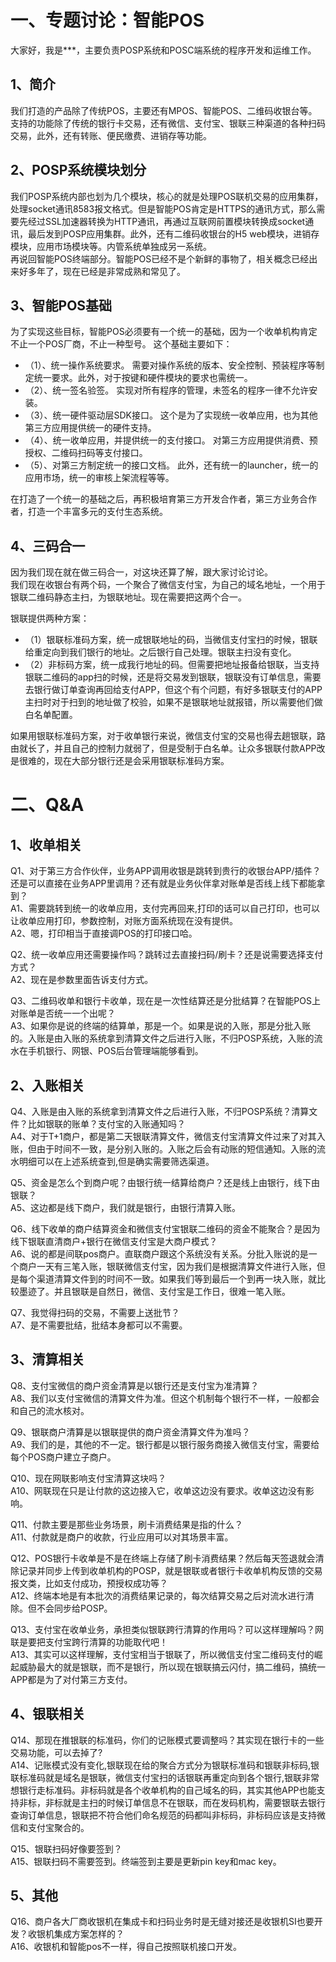 # 一、专题讨论：智能POS
大家好，我是***，主要负责POSP系统和POSC端系统的程序开发和运维工作。
## 1、简介
我们打造的产品除了传统POS，主要还有MPOS、智能POS、二维码收银台等。</br>
支持的功能除了传统的银行卡交易，还有微信、支付宝、银联三种渠道的各种扫码交易，此外，还有转账、便民缴费、进销存等功能。

## 2、POSP系统模块划分
我们POSP系统内部也划为几个模块，核心的就是处理POS联机交易的应用集群，处理socket通讯8583报文格式。但是智能POS肯定是HTTPS的通讯方式，那么需要先经过SSL加速器转换为HTTP通讯，再通过互联网前置模块转换成socket通讯，最后发到POSP应用集群。此外，还有二维码收银台的H5 web模块，进销存模块，应用市场模块等。内管系统单独成另一系统。</br>
再说回智能POS终端部分。智能POS已经不是个新鲜的事物了，相关概念已经出来好多年了，现在已经是非常成熟和常见了。
## 3、智能POS基础
为了实现这些目标，智能POS必须要有一个统一的基础，因为一个收单机构肯定不止一个POS厂商，不止一种型号。
这个基础主要如下：
-  （1）、统一操作系统要求。
需要对操作系统的版本、安全控制、预装程序等制定统一要求。此外，对于按键和硬件模块的要求也需统一。
-  （2）、统一签名验签。
实现对所有程序的管理，未签名的程序一律不允许安装。
-  （3）、统一硬件驱动层SDK接口。
这个是为了实现统一收单应用，也为其他第三方应用提供统一的硬件支持。
-  （4）、统一收单应用，并提供统一的支付接口。
对第三方应用提供消费、预授权、二维码扫码等支付接口。
-  （5）、对第三方制定统一的接口文档。
此外，还有统一的launcher，统一的应用市场，统一的审核上架流程等等。

在打造了一个统一的基础之后，再积极培育第三方开发合作者，第三方业务合作者，打造一个丰富多元的支付生态系统。

## 4、三码合一
因为我们现在就在做三码合一，对这块还算了解，跟大家讨论讨论。</br>
我们现在收银台有两个码，一个聚合了微信支付宝，为自己的域名地址，一个用于银联二维码静态主扫，为银联地址。现在需要把这两个合一。

银联提供两种方案：

- （1）银联标准码方案，统一成银联地址的码，当微信支付宝扫的时候，银联给重定向到我们银行的地址。之后银行自己处理。银联主扫没有变化。
- （2）非标码方案，统一成我行地址的码。但需要把地址报备给银联，当支持银联二维码的app扫的时候，还是将交易发到银联，银联没有订单信息，需要去银行做订单查询再回给支付APP，但这个有个问题，有好多银联支付的APP主扫时对于扫到的地址做了校验，如果不是银联地址就报错，所以需要他们做白名单配置。

如果用银联标准码方案，对于收单银行来说，微信支付宝的交易也得去趟银联，路由就长了，并且自己的控制力就弱了，但是受制于白名单。让众多银联付款APP改是很难的，现在大部分银行还是会采用银联标准码方案。

# 二、Q&A
## 1、收单相关

Q1、对于第三方合作伙伴，业务APP调用收银是跳转到贵行的收银台APP/插件？还是可以直接在业务APP里调用？还有就是业务伙伴拿对账单是否线上线下都能拿到？</br>
A1、需要跳转到统一的收单应用，支付完再回来,打印的话可以自己打印，也可以让收单应用打印，参数控制，对账方面系统现在没有提供。</br>
A2、嗯，打印相当于直接调POS的打印接口哈。</br>

Q2、统一收单应用还需要操作吗？跳转过去直接扫码/刷卡？还是说需要选择支付方式？</br>
A2、现在是参数里面告诉支付方式。</br>

Q3、二维码收单和银行卡收单，现在是一次性结算还是分批结算？在智能POS上对账单是否统一一个出呢？</br>
A3、如果你是说的终端的结算单，那是一个。如果是说的入账，那是分批入账的。入账是由入账的系统拿到清算文件之后进行入账，不归POSP系统，入账的流水在手机银行、网银、POS后台管理端能够看到。</br>

## 2、入账相关

Q4、入账是由入账的系统拿到清算文件之后进行入账，不归POSP系统？清算文件？比如银联的账单？支付宝的入账通知吗？</br>
A4、对于T+1商户，都是第二天银联清算文件，微信支付宝清算文件过来了对其入账，但由于时间不一致，是分别入账的。入账之后会有动账的短信通知。入账的流水明细可以在上述系统查到,但是确实需要筛选渠道。</br>

Q5、资金是怎么个到商户呢？由银行统一结算给商户？还是线上由银行，线下由银联？</br>
A5、这边都是线下商户，我们就是银行，由银行清算入账。</br>

Q6、线下收单的商户结算资金和微信支付宝银联二维码的资金不能聚合？是因为线下银联直清商户+银行在微信支付宝是大商户模式？</br>
A6、说的都是间联pos商户。直联商户跟这个系统没有关系。分批入账说的是一个商户一天有三笔入账，银联微信支付宝，因为我们是根据清算文件进行入账，但是每个渠道清算文件到的时间不一致。如果我们等到最后一个到再一块入账，就比较墨迹了。并且银联是自然日，微信、支付宝是工作日，很难一笔入账。</br>

Q7、我觉得扫码的交易，不需要上送批节？</br>
A7、是不需要批结，批结本身都可以不需要。</br>
## 3、清算相关

Q8、支付宝微信的商户资金清算是以银行还是支付宝为准清算？</br>
A8、我们以支付宝微信的清算文件为准。但这个机制每个银行不一样，一般都会和自己的流水核对。</br>

Q9、银联商户清算是以银联提供的商户资金清算文件为准吗？</br>
A9、我们的是，其他的不一定。银行都是以银行服务商接入微信支付宝，需要给每个POS商户建立子商户。</br>

Q10、现在网联影响支付宝清算这块吗？</br>
A10、网联现在只是让付款的这边接入它，收单这边没有要求。收单这边没有影响。</br>

Q11、付款主要是那些业务场景，刷卡消费结果是指的什么？</br>
A11、付款就是商户的收款，行业应用可以对其场景丰富。</br>

Q12、POS银行卡收单是不是在终端上存储了刷卡消费结果？然后每天签退就会清除记录并同步上传到收单机构的POSP，就是银联或者银行卡收单机构反馈的交易报文类，比如支付成功，预授权成功等？</br>
A12、终端本地是有本批次的消费结果记录的，每次结算交易之后对流水进行清除。但不会同步给POSP。</br>

Q13、支付宝在收单业务，承担类似银联跨行清算的作用吗？可以这样理解吗？网联是要把支付宝跨行清算的功能取代吧！</br>
A13、其实可以这样理解，支付宝相当于银联了，所以微信支付宝二维码支付的崛起威胁最大的就是银联，而不是银行，所以现在银联搞云闪付，搞二维码，搞统一APP都是为了对付第三方支付。</br>

## 4、银联相关

Q14、那现在推银联的标准码，你们的记账模式要调整吗？其实现在银行卡的一些交易功能，可以去掉了?</br>
A14、记账模式没有变化,银联现在给的聚合方式分为银联标准码和银联非标码,银联标准码就是域名是银联，微信支付宝扫的话银联再重定向到各个银行,银联非常想银行走标准码。非标码就是各个收单机构的自己域名的码，其实其他APP也能支持非标，非标就是主扫的时候订单信息不在银联，而在发码机构，需要银联去银行查询订单信息，银联把不符合他们命名规范的码都叫非标码，非标码应该是支持微信和支付宝聚合的。</br>

Q15、银联扫码好像要签到？</br>
A15、银联扫码不需要签到。终端签到主要是更新pin key和mac key。</br>

## 5、其他

Q16、商户各大厂商收银机在集成卡和扫码业务时是无缝对接还是收银机SI也要开发？收银机集成方案怎样的？</br>
A16、收银机和智能pos不一样，得自己按照联机接口开发。</br>
